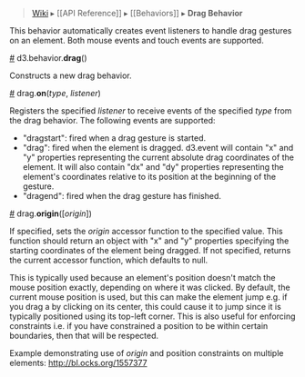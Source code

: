 > [Wiki](Home) ▸ [[API Reference]] ▸ [[Behaviors]] ▸ **Drag Behavior**

This behavior automatically creates event listeners to handle drag gestures on an element. Both mouse events and touch events are supported.

<a name="drag" href="Drag-Behavior#wiki-drag">#</a> d3.behavior.<b>drag</b>()

Constructs a new drag behavior.

<a name="on" href="Drag-Behavior#wiki-on">#</a> drag.<b>on</b>(<i>type</i>, <i>listener</i>)

Registers the specified *listener* to receive events of the specified *type* from the drag behavior. The following events are supported:

* "dragstart": fired when a drag gesture is started.
* "drag": fired when the element is dragged. d3.event will contain "x" and "y" properties representing the current absolute drag coordinates of the element. It will also contain "dx" and "dy" properties representing the element's coordinates relative to its position at the beginning of the gesture.
* "dragend": fired when the drag gesture has finished.

<a name="origin" href="Drag-Behavior#wiki-origin">#</a> drag.<b>origin</b>([*origin*])

If specified, sets the *origin* accessor function to the specified value. This function should return an object with "x" and "y" properties specifying the starting coordinates of the element being dragged. If not specified, returns the current accessor function, which defaults to null.

This is typically used because an element's position doesn't match the mouse position exactly, depending on where it was clicked. By default, the current mouse position is used, but this can make the element jump e.g. if you drag a <rect> by clicking on its center, this could cause it to jump since it is typically positioned using its top-left corner. This is also useful for enforcing constraints i.e. if you have constrained a position to be within certain boundaries, then that will be respected.

Example demonstrating use of *origin* and position constraints on multiple elements: http://bl.ocks.org/1557377